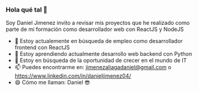 ### Hola qué tal 👋
Soy Daniel Jimenez invito a revisar mis proyectos que he realizado como parte de mi formación como desarrollador web con ReactJS y NodeJS

- 🔭 Estoy actualemente en búsqueda de empleo como desarrollador frontend con ReactJS
- 🌱 Estoy aprendiendo actualmente desarrollo web backend con Python
- 👯 Estoy en búsqueda de la oportunidad de crecer en el mundo de IT
- 📫 Puedes encontrarme en: jimenezaliagadaniel@gmail.com o https://www.linkedin.com/in/danieljimenez04/
- 😄 Cómo me llaman: Daniel 😎
